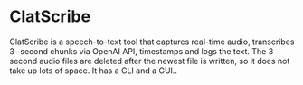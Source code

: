 # ClatScribe
ClatScribe is a speech-to-text tool  that captures real-time audio, transcribes 3- second chunks via OpenAI API, timestamps and logs the text. The 3 second audio files are deleted after the newest file is written, so it does not take up lots of space. It has a CLI and a GUI..
